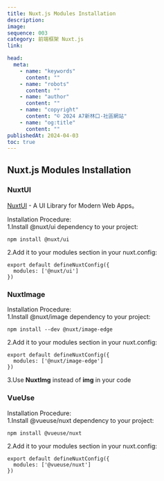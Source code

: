 ```yaml
---
title: Nuxt.js Modules Installation
description:
image:
sequence: 003
category: 前端框架 Nuxt.js
link:

head:
  meta:
    - name: "keywords"
      content: ""
    - name: "robots"
      content: ""
    - name: "author"
      content: ""
    - name: "copyright"
      content: "© 2024 A7新林口-社區網站"
    - name: "og:title"
      content: ""
publishedAt: 2024-04-03
toc: true
---
```


## Nuxt.js Modules Installation

### NuxtUI

<a href="https://ui.nuxt.com/">NuxtUI</a> - A UI Library for Modern Web Apps。

Installation Procedure:  
1.Install @nuxt/ui dependency to your project:

```
npm install @nuxt/ui
```

2.Add it to your modules section in your nuxt.config:

```
export default defineNuxtConfig({
  modules: ['@nuxt/ui']
})
```

### NuxtImage

Installation Procedure:  
1.Install @nuxt/image dependency to your project:

```
npm install --dev @nuxt/image-edge
```

2.Add it to your modules section in your nuxt.config:

```
export default defineNuxtConfig({
  modules: ['@nuxt/image-edge']
})
```

3.Use **NuxtImg** instead of **img** in your code

### VueUse

Installation Procedure:  
1.Install @vueuse/nuxt dependency to your project:

```
npm install @vueuse/nuxt
```

2.Add it to your modules section in your nuxt.config:

```
export default defineNuxtConfig({
  modules: ['@vueuse/nuxt']
})
```
